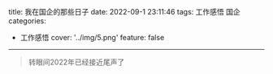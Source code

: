
title: 我在国企的那些日子
date: 2022-09-1 23:11:46
tags: 工作感悟 国企
categories:
- 工作感悟
cover: '../img/5.png'
feature: false
---

>转眼间2022年已经接近尾声了


